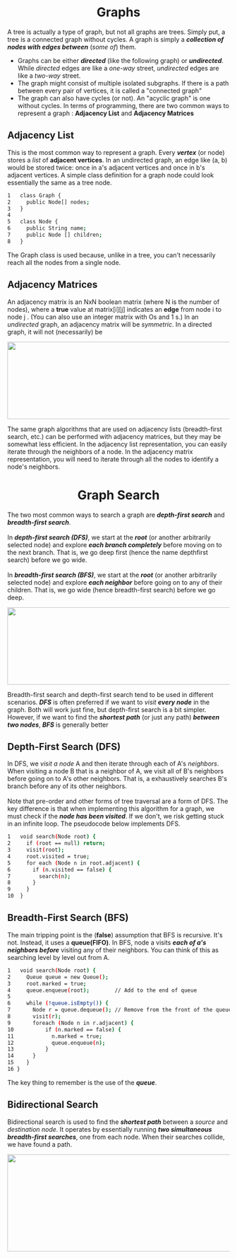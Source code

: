 <h1 align = "center"> Graphs </h1>

A tree is actually a type of graph, but not all graphs are trees. Simply put, a tree is a connected graph without cycles. A graph is simply a ***collection of nodes with edges between*** (*some of*) them. 
  - Graphs can be either ***directed*** (like the following graph) or ***undirected***. While *directed* edges are like a *one-way* street, *undirected* edges are like a *two-way* street. 
  - The graph might consist of multiple isolated subgraphs. lf there is a path between every pair of vertices, it is called a "connected graph" 
  - The graph can also have cycles (or not). An "acyclic graph" is one without cycles. 
In terms of programming, there are two common ways to represent a graph : **Adjacency List** and **Adjacency Matrices**

## Adjacency List 
This is the most common way to represent a graph. Every ***vertex*** (or node) stores a *list* of **adjacent vertices**. In an undirected graph, an edge like (a, b) would be stored twice: once in a's adjacent vertices and once in b's adjacent vertices. A simple class definition for a graph node could look essentially the same as a tree node. 

  ```sh
1   class Graph { 
2     public Node[] nodes; 
3   } 
4 
5   class Node { 
6     public String name; 
7     public Node [] children; 
8   }
```
The Graph class is used because, unlike in a tree, you can't necessarily reach all the nodes from a single node. 

## Adjacency Matrices 
An adjacency matrix is an NxN boolean matrix (where N is the number of nodes), where a **true** value at matrix[i][j] indicates an **edge** from node i to node j . (You can also use an integer matrix with Os and 1 s.) 
In an *undirected* graph, an adjacency matrix will be *symmetric*. In a directed graph, it will not (necessarily) be

<p align="center">

  <img width="600" height="175" src="https://user-images.githubusercontent.com/45834270/76141710-3973a680-6067-11ea-8c0d-c08097179319.png">

</p>
The same graph algorithms that are used on adjacency lists (breadth-first search, etc.) can be performed with adjacency matrices, but they may be somewhat less efficient. In the adjacency list representation, you can easily iterate through the neighbors of a node. In the adjacency matrix representation, you will need to iterate through all the nodes to identify a node's neighbors. 


<h1 align = "center"> Graph Search </h1>

The two most common ways to search a graph are ***depth-first search*** and ***breadth-first search***. <br><br>
In ***depth-first search (DFS)***, we start at the ***root*** (or another arbitrarily selected node) and explore ***each branch completely*** before moving on to the next branch. That is, we go deep first (hence the name depthfirst search) before we go wide. <br><br>
In ***breadth-first search (BFS)***, we start at the ***root*** (or another arbitrarily selected node) and explore ***each neighbor*** before going on to any of their children. That is, we go wide (hence breadth-first search) before we go deep.
<p align="center">

  <img width="600" height="175" src="https://user-images.githubusercontent.com/45834270/76141814-0d0c5a00-6068-11ea-975c-d19ae023eaa9.png">

</p>

Breadth-first search and depth-first search tend to be used in different scenarios. ***DFS*** is often preferred if we want to *visit* ***every node*** in the graph. Both will work just fine, but depth-first search is a bit simpler. However, if we want to find the ***shortest path*** (or just any path) ***between two nodes***, ***BFS*** is generally better

## Depth-First Search (DFS) 
In DFS, we *visit a node* A and then iterate through each of A's *neighbors*. When visiting a node B that is a neighbor of A, we visit all of B's neighbors before going on to A's other neighbors. That is, a exhaustively searches B's branch before any of its other neighbors. <br><br>
Note that pre-order and other forms of tree traversal are a form of DFS. The key difference is that when implementing this algorithm for a graph, we must check if the ***node has been visited***. If we don't, we risk getting stuck in an infinite loop. 
The pseudocode below implements DFS. 
```sh
1   void search(Node root) { 
2     if (root == null) return; 
3     visit(root); 
4     root.visited = true; 
5     for each (Node n in root.adjacent) { 
6       if (n.visited == false) { 
7         search(n); 
8       } 
9     } 
10  }
```

## Breadth-First Search (BFS) 

The main tripping point is the (**false**) assumption that BFS is recursive. It's not. Instead, it uses a **queue(FIFO)**. 
In BFS, node a visits ***each of a's neighbors before*** visiting any of their neighbors. You can think of this as searching level by level out from A.
```sh
1   void search(Node root) { 
2     Queue queue = new Queue(); 
3     root.marked = true; 
4     queue.enqueue(root);        // Add to the end of queue 
5 
6     while (!queue.isEmpty()) { 
7       Node r = queue.dequeue(); // Remove from the front of the queue 
8       visit(r); 
9       foreach (Node n in r.adjacent) { 
10          if (n.marked == false) { 
11            n.marked = true; 
12            queue.enqueue(n); 
13          } 
14      } 
15    } 
16 }
```
The key thing to remember is the use of the ***queue***.
## Bidirectional Search 
Bidirectional search is used to find the ***shortest path*** between a *source* and *destination node*. It operates by essentially running ***two simultaneous breadth-first searches***, one from each node. When their searches collide, we have found a path. 

<p align="center">

  <img width="700" height="220" src="https://user-images.githubusercontent.com/45834270/76142104-c2d8a800-606a-11ea-80b2-48c6366b3e7c.png">

</p>


